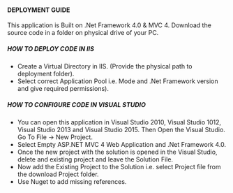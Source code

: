 #### DEPLOYMENT GUIDE

This application is Built on .Net Framework 4.0 & MVC 4. Download the source code in a folder on physical drive of your PC. 


##### HOW TO DEPLOY CODE IN IIS

- Create a Virtual Directory in IIS. (Provide the physical path to deployment folder). 
- Select correct Application Pool i.e. Mode and .Net Framework version and give required permissions). 


##### HOW TO CONFIGURE CODE IN VISUAL STUDIO

- You can open this application in Visual Studio 2010, Visual Studio 1012, Visual Studio 2013 and Visual Studio 2015. Then Open the Visual Studio. Go To File -> New Project.
- Select Empty ASP.NET MVC 4 Web Application and .Net Framework 4.0.
- Once the new project with the solution is opened in the Visual Studio, delete and existing project and leave the Solution File.
- Now add the Existing Project  to the Solution i.e. select Project file from the download Project folder.
- Use Nuget to add missing references.
